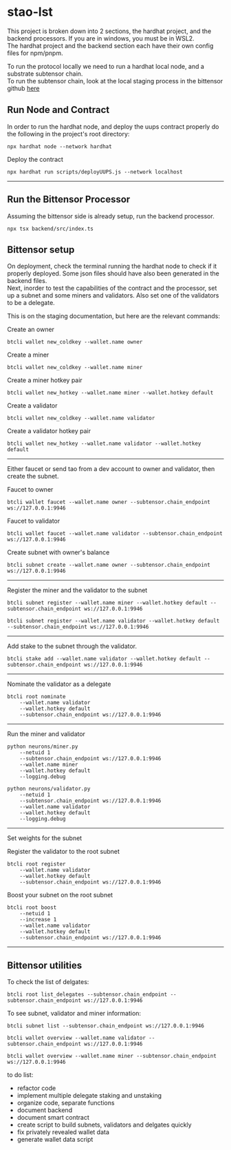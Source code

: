 # stao-lst

This project is broken down into 2 sections, the hardhat project, and the backend processors. If you are in windows, you must be in WSL2.  
The hardhat project and the backend section each have their own config files for npm/pnpm.

To run the protocol locally we need to run a hardhat local node, and a substrate subtensor chain.  
To run the subtensor chain, look at the local staging process in the bittensor github [here](https://github.com/opentensor/bittensor-subnet-template/blob/main/docs/running_on_staging.md)  

## Run Node and Contract
In order to run the hardhat node, and deploy the uups contract properly do the following in the project's root directory:

```shell
npx hardhat node --network hardhat
```

Deploy the contract
```shell
npx hardhat run scripts/deployUUPS.js --network localhost
```
---

## Run the Bittensor Processor
Assuming the bittensor side is already setup, run the backend processor.

```shell
npx tsx backend/src/index.ts
```

## Bittensor setup
On deployment, check the terminal running the hardhat node to check if it properly deployed. Some json files should have also been generated in the backend files.  
Next, inorder to test the capabilities of the contract and the processor, set up a subnet and some miners and validators. Also set one of the validators to be a delegate.  

This is on the staging documentation, but here are the relevant commands:


Create an owner
```shell
btcli wallet new_coldkey --wallet.name owner
```

Create a miner
```shell
btcli wallet new_coldkey --wallet.name miner
```

Create a miner hotkey pair
```shell
btcli wallet new_hotkey --wallet.name miner --wallet.hotkey default
```

Create a validator
```shell
btcli wallet new_coldkey --wallet.name validator
```

Create a validator hotkey pair
```shell
btcli wallet new_hotkey --wallet.name validator --wallet.hotkey default
```
---

Either faucet or send tao from a dev account to owner and validator, then create the subnet.

Faucet to owner
```shell
btcli wallet faucet --wallet.name owner --subtensor.chain_endpoint ws://127.0.0.1:9946
```

Faucet to validator
```shell
btcli wallet faucet --wallet.name validator --subtensor.chain_endpoint ws://127.0.0.1:9946
```

Create subnet with owner's balance
```shell
btcli subnet create --wallet.name owner --subtensor.chain_endpoint ws://127.0.0.1:9946 
```
---

Register the miner and the validator to the subnet

```shell
btcli subnet register --wallet.name miner --wallet.hotkey default --subtensor.chain_endpoint ws://127.0.0.1:9946
```

```shell
btcli subnet register --wallet.name validator --wallet.hotkey default --subtensor.chain_endpoint ws://127.0.0.1:9946
```
---

Add stake to the subnet through the validator.

```shell
btcli stake add --wallet.name validator --wallet.hotkey default --subtensor.chain_endpoint ws://127.0.0.1:9946
```
---

Nominate the validator as a delegate

```shell
btcli root nominate
    --wallet.name validator
    --wallet.hotkey default
    --subtensor.chain_endpoint ws://127.0.0.1:9946
```
---

Run the miner and validator

```shell
python neurons/miner.py 
    --netuid 1 
    --subtensor.chain_endpoint ws://127.0.0.1:9946 
    --wallet.name miner
    --wallet.hotkey default
    --logging.debug
```

```shell
python neurons/validator.py
    --netuid 1
    --subtensor.chain_endpoint ws://127.0.0.1:9946
    --wallet.name validator
    --wallet.hotkey default
    --logging.debug
```
---

Set weights for the subnet

Register the validator to the root subnet
```shell
btcli root register
    --wallet.name validator
    --wallet.hotkey default
    --subtensor.chain_endpoint ws://127.0.0.1:9946
```

Boost your subnet on the root subnet
```shell
btcli root boost
    --netuid 1
    --increase 1
    --wallet.name validator
    --wallet.hotkey default
    --subtensor.chain_endpoint ws://127.0.0.1:9946
```
---

## Bittensor utilities
To check the list of delgates:

```shell
btcli root list_delegates --subtensor.chain_endpoint --subtensor.chain_endpoint ws://127.0.0.1:9946
```

To see subnet, validator and miner information:

```shell
btcli subnet list --subtensor.chain_endpoint ws://127.0.0.1:9946
```

```shell
btcli wallet overview --wallet.name validator --subtensor.chain_endpoint ws://127.0.0.1:9946
```

```shell
btcli wallet overview --wallet.name miner --subtensor.chain_endpoint ws://127.0.0.1:9946
```

to do list:
- refactor code
- implement multiple delegate staking and unstaking
- organize code, separate functions
- document backend
- document smart contract
- create script to build subnets, validators and delgates quickly
- fix privately revealed wallet data
- generate wallet data script
